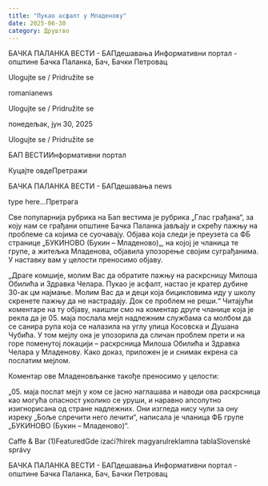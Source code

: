 ```yaml
---
title: "Пукао асфалт у Младенову"
date: 2025-06-30
category: Друштво
---
```


БАЧКА ПАЛАНКА ВЕСТИ - БАПдешавања Информативни портал - општине Бачка Паланка, Бач, Бачки Петровац

Ulogujte se / Pridružite se

romanianews

Ulogujte se / Pridružite se

понедељак, јун 30, 2025

Ulogujte se / Pridružite se

БАП ВЕСТИИнформативни портал

Куцајте овдеПретражи

БАЧКА ПАЛАНКА ВЕСТИ - БАПдешавања news

type here...Претрага

Све популарнија рубрика на Бап вестима је рубрика „Глас грађана“, за коју нам се грађани општине Бачка Паланка јављају и скрећу пажњу на проблеме са којима се суочавају. Објава која следи је преузета са ФБ странице „БУКИНОВО (Букин – Младеново)„, на којој је чланица те групе, а житељка Младенова, објавила упозорење својим суграђанима. У наставку вам у целости преносимо објаву.

„Драге комшије, молим Вас да обратите пажњу на раскрсницу Милоша Обилића и Здравка Челара. Пукао је асфалт, настао је кратер дубине 30-ак цм најмање. Молим Вас да и деци која бицикловима иду у школу скренете пажњу да не настрадају. Док се проблем не реши.“
Читајући коментаре на ту објаву, наишли смо на коментар друге чланице која је рекла да је 05. маја послала мејл надлежним службама са молбом да се санира рупа која се налазила на углу улица Косовска и Душана Чубића. У том мејлу она је упозорила да сличан проблем прети и на горе поменутој локацији – раскрсница Милоша Обилића и Здравка Челара у Младенову. Како доказ, приложен је и снимак екрена са послатим мејлом.


Коментар ове Младеновљанке такође преносимо у целости:


„05. маја послат мејл у ком се јасно наглашава и наводи ова раскрсница као могућа опасност уколико се уруши, и наравно апсолутно изигнорисана од стране надлежних. Они изгледа нису чули за ону изреку „Боље спречити него лечити“, написала је чланица ФБ групе „БУКИНОВО (Букин – Младеново)“.

Caffe & Bar (1)FeaturedGde izaći?hírek magyarulreklamna tablaSlovenské správy

БАЧКА ПАЛАНКА ВЕСТИ - БАПдешавања Информативни портал - општине Бачка Паланка, Бач, Бачки Петровац
